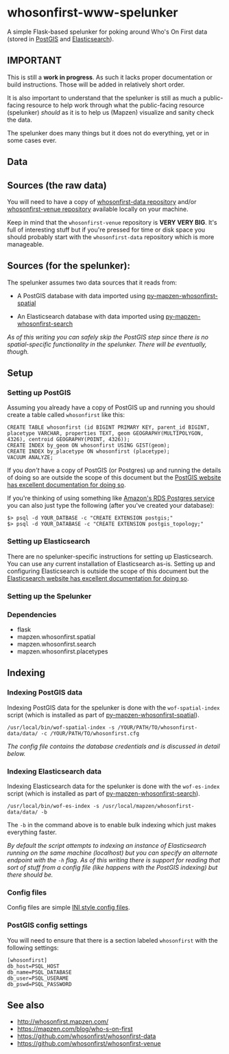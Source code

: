 # whosonfirst-www-spelunker

A simple Flask-based spelunker for poking around Who's On First data (stored in [PostGIS](https://github.com/mapzen/py-mapzen-whosonfirst-spatial) and [Elasticsearch](https://github.com/mapzen/py-mapzen-whosonfirst-search)).

## IMPORTANT

This is still a **work in progress**. As such it lacks proper documentation or
build instructions. Those will be added in relatively short order.

It is also important to understand that the spelunker is still as much a
public-facing resource to help work through what the public-facing resource
(spelunker) _should_ as it is to help us (Mapzen) visualize and sanity check the
data.

The spelunker does many things but it does not do everything, yet or in some
cases ever.

## Data

## Sources (the raw data)

You will need to have a copy of [whosonfirst-data
repository](https://github.com/whosonfirst/whosonfirst-data/) and/or [whosonfirst-venue
repository](https://github.com/whosonfirst/whosonfirst-venue/) available locally
on your machine.

Keep in mind that the `whosonfirst-venue` repository is **VERY VERY BIG**. It's
full of interesting stuff but if you're pressed for time or disk space you
should probably start with the `whosonfirst-data` repository which is more manageable.

## Sources (for the spelunker):

The spelunker assumes two data sources that it reads from:

* A PostGIS database with data imported using
  [py-mapzen-whosonfirst-spatial](https://github.com/whosonfirst/py-mapzen-whosonfirst-spatial)

* An Elasticsearch database with data imported using
  [py-mapzen-whosonfirst-search](https://github.com/whosonfirst/py-mapzen-whosonfirst-search)

_As of this writing you can safely skip the PostGIS step since there is no
spatial-specific functionality in the spelunker. There will be eventually,
though._

## Setup

### Setting up PostGIS

Assuming you already have a copy of PostGIS up and running you should create a table called `whosonfirst` like this:

```
CREATE TABLE whosonfirst (id BIGINT PRIMARY KEY, parent_id BIGINT, placetype VARCHAR, properties TEXT, geom GEOGRAPHY(MULTIPOLYGON, 4326), centroid GEOGRAPHY(POINT, 4326));
CREATE INDEX by_geom ON whosonfirst USING GIST(geom);
CREATE INDEX by_placetype ON whosonfirst (placetype);
VACUUM ANALYZE;
```

If you _don't_ have a copy of PostGIS (or Postgres) up and running the details
of doing so are outside the scope of this document but the [PostGIS website has
excellent documentation for doing
so](http://postgis.net/docs/manual-2.1/postgis_installation.html).

If you're thinking of using something like [Amazon's RDS Postgres service](https://aws.amazon.com/rds/postgresql/)
you can also just type the following (after you've created your database):

```
$> psql -d YOUR_DATBASE -c "CREATE EXTENSION postgis;"
$> psql -d YOUR_DATABASE -c "CREATE EXTENSION postgis_topology;"
```

### Setting up Elasticsearch

There are no spelunker-specific instructions for setting up Elasticsearch. You
can use any current installation of Elasticsearch as-is. Setting up and
configuring Elasticsearch is outside the scope of this document but the
[Elasticsearch website has excellent documentation for doing so](https://www.elastic.co/guide/en/elasticsearch/guide/current/_installing_elasticsearch.html).

### Setting up the Spelunker

### Dependencies

* flask
* mapzen.whosonfirst.spatial
* mapzen.whosonfirst.search
* mapzen.whosonfirst.placetypes

## Indexing

### Indexing PostGIS data

Indexing PostGIS data for the spelunker is done with the `wof-spatial-index`
script (which is installed as part of  [py-mapzen-whosonfirst-spatial](https://github.com/whosonfirst/py-mapzen-whosonfirst-spatial)).

```
/usr/local/bin/wof-spatial-index -s /YOUR/PATH/TO/whosonfirst-data/data/ -c /YOUR/PATH/TO/whosonfirst.cfg
```

_The config file contains the database credentials and is discussed in detail
below._

### Indexing Elasticsearch data

Indexing Elasticsearch data for the spelunker is done with the `wof-es-index`
script (which is installed as part of  [py-mapzen-whosonfirst-search](https://github.com/whosonfirst/py-mapzen-whosonfirst-search)).

```
/usr/local/bin/wof-es-index -s /usr/local/mapzen/whosonfirst-data/data/ -b
```

The `-b` in the command above is to enable bulk indexing which just makes
everything faster.

_By default the script attempts to indexing an instance of Elasticsearch running
on the same machine (localhost) but you can specify an alternate endpoint with
the `-h` flag. As of this writing there is support for reading that sort of
stuff from a config file (like happens with the PostGIS indexing) but there
should be._

### Config files

Config files are simple [INI style config files](https://en.wikipedia.org/wiki/INI_file).

### PostGIS config settings

You will need to ensure that there is a section labeled `whosonfirst` with the
following settings:

```
[whosonfirst]
db_host=PSQL_HOST
db_name=PSQL_DATABASE
db_user=PSQL_USERAME
db_pswd=PSQL_PASSWORD
```

## See also

* http://whosonfirst.mapzen.com/
* https://mapzen.com/blog/who-s-on-first
* https://github.com/whosonfirst/whosonfirst-data
* https://github.com/whosonfirst/whosonfirst-venue
